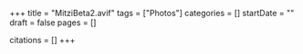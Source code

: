 +++
title = "MitziBeta2.avif"
tags = ["Photos"]
categories = []
startDate = ""
draft = false
pages = []

citations = []
+++
